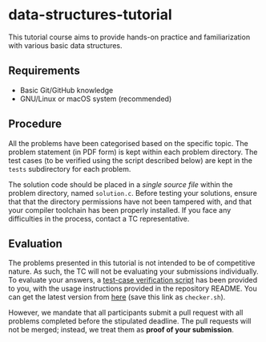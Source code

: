 # data-structures-tutorial

This tutorial course aims to provide hands-on practice and familiarization with various basic data structures.

## Requirements

- Basic Git/GitHub knowledge
- GNU/Linux or macOS system (recommended)

## Procedure

All the problems have been categorised based on the specific topic. The problem statement (in PDF form) is kept within each problem directory. The test cases (to be verified using the script described below) are kept in the `tests` subdirectory for each problem.

The solution code should be placed in a *single source file* within the problem directory, named `solution.c`. Before testing your solutions, ensure that that the directory permissions have not been tampered with, and that your compiler toolchain has been properly installed. If you face any difficulties in the process, contact a TC representative.

## Evaluation

The problems presented in this tutorial is not intended to be of competitive nature. As such, the TC will not be evaluating your submissions individually. To evaluate your answers, a [test-case verification script](https://github.com/2K20TC/testcase-verifier) has been provided to you, with the usage instructions provided in the repository README. You can get the latest version from [here](https://raw.githubusercontent.com/2K20TC/testcase-verifier/master/checker.sh) (save this link as `checker.sh`).

However, we mandate that all participants submit a pull request with all problems completed before the stipulated deadline. The pull requests will not be merged; instead, we treat them as **proof of your submission**.
